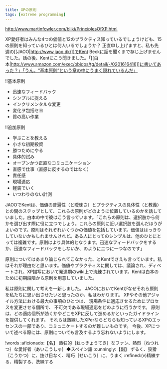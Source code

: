 ```yaml
---
title: XPの原則
tags: [extreme programming]
---
```


http://www.martinfowler.com/bliki/PrinciplesOfXP.html

XP愛好者はみんな4つの価値と12のプラクティス知っているでしょうけども、15の原則を知っているひとは何人いるでしょうか？ 正直申し上げますと、私も先週の[[JAOO|http://www.jaoo.dk/]]でKent Beckに話を聞くまで存じ上げませんでした。話の後、Kentにこう聞きました。「[[白本|http://www.amazon.com/exec/obidos/tg/detail/-/0201616416]]に書いてあった？」「うん。“基本原則”という章の中にうまく隠れているんだ」

!!基本原則

* 迅速なフィードバック
* シンプルに捉える
* インクリメンタルな変更
* 変化ヲ包括セヨ
* 質の高い作業

!!追加原則

* 学ぶことを教える
* 小さな初期投資
* 勝つためにやる
* 具体的試み
* オープンかつ正直なコミュニケーション
* 直感で仕事（直感に反するのではなく）
* 責任感
* 現場適応
* 軽装でいく
* いつわりのない計測

JAOOでKentは、価値の普遍性（と曖昧さ）とプラクティスの具体性（と教義）との間のステップとして、これらの原則がどのように位置しているのかを話していました。白本の中で彼はこう言っています。「これらの原則は、選択肢から何かを選び出す際に役に立つでしょう。これらの原則に近い選択肢を選んだほうがよいのです。原則はそれぞれいくつかの価値を包括しています。価値ははっきりしていないかもしれませんけれど。ある人にとってのシンプルは、他のひとにとっては複雑です。原則はより具体的となります。迅速なフィードバックをするか、迅速なフィードバックをしないか、のように二つに一つなのです」

原則についてはあまり論じられてこなかった、とKentでさえも言っています。私はそれが理由だと思います。価値やプラクティスに関しては、議論され、ディベートされ、XP描写において発達期のwiki上で洗練されています。Kentは白本のために初期段階から原則を用意していました。

私は原則に関して考えを一新しました。
JAOOにおいてKentがなぜそれら原則を私たちに思い出させたいと思ったのか、私はわかります。
XPやその他アジャイル方法における最大の事項のひとつは、
現場条件に適応させるためにプロセスを変更させる個所で、
不可欠である現場適応をどのように行うかです。
原則は、どの適応個所が効くかやどこをXPに反して進めるかといったガイドラインを提供してくれます。
それらは熟練したXPerならどちらも知っているXPのエッセンスの一部であり、コミュニケートするのが難しいものです。
今後、XPについて述べる際には、原則についても言及するよう忘れないようにします。


!words
:aficionado:【名】 熱狂的｛ねっきょうてき｝なファン、熱烈｛ねつれつ｝な愛好者｛あいこうしゃ｝◆スペイン語
:cunningly:【副】 ずるく、狡猾｛こうかつ｝に、抜け目なく、精巧｛せいこう｝に、うまく 
:refined:(v)精練する、精製する、洗練する
